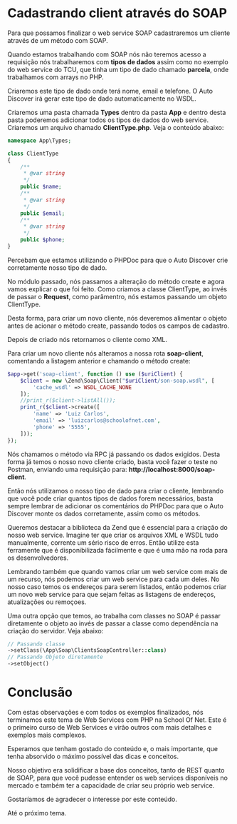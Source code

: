 # Cadastrando client através do SOAP

Para que possamos finalizar o web service SOAP cadastraremos um cliente através de um método com SOAP.

Quando estamos trabalhando com SOAP nós não teremos acesso a requisição nós trabalharemos com **tipos de dados** assim como no exemplo do web service do TCU, que tinha um tipo de dado chamado **parcela**, onde trabalhamos com arrays no PHP.

Criaremos este tipo de dado onde terá nome, email e telefone. O Auto Discover irá gerar este tipo de dado automaticamente no WSDL.

Criaremos uma pasta chamada **Types** dentro da pasta **App** e dentro desta pasta poderemos adicionar todos os tipos de dados do web service. Criaremos um arquivo chamado **ClientType.php**. Veja o conteúdo abaixo:

```php
namespace App\Types;

class ClientType
{
    /**
     * @var string
     */
    public $name;
    /**
     * @var string
     */
    public $email;
    /**
     * @var string
     */
    public $phone;
}
```

Percebam que estamos utilizando o PHPDoc para que o Auto Discover crie corretamente nosso tipo de dado.

No módulo passado, nós passamos a alteração do método create e agora vamos explicar o que foi feito. Como criamos a classe ClientType, ao invés de passar o **Request**, como parâmentro, nós estamos passando um objeto ClientType.

Desta forma, para criar um novo cliente, nós deveremos alimentar o objeto antes de acionar o método create, passando todos os campos de cadastro.

Depois de criado nós retornamos o cliente como XML.

Para criar um novo cliente nós alteramos a nossa rota **soap-client**, comentando a listagem anterior e chamando o método create:

```php
$app->get('soap-client', function () use ($uriClient) {
    $client = new \Zend\Soap\Client("$uriClient/son-soap.wsdl", [
        'cache_wsdl' => WSDL_CACHE_NONE
    ]);
    //print_r($client->listAll());
    print_r($client->create([
        'name' => 'Luiz Carlos',
        'email' => 'luizcarlos@schoolofnet.com',
        'phone' => '5555',
    ]));
});
```

Nós chamamos o método via RPC já passando os dados exigidos. Desta forma já temos o nosso novo cliente criado, basta você fazer o teste no Postman, enviando uma requisição para: **http://localhost:8000/soap-client**.

Então nós utilizamos o nosso tipo de dado para criar o cliente, lembrando que você pode criar quantos tipos de dados forem necessários, basta sempre lembrar de adicionar os comentários do PHPDoc para que o Auto Discover monte os dados corretamente, assim como os métodos.

Queremos destacar a biblioteca da Zend que é essencial para a criação do nosso web service. Imagine ter que criar os arquivos XML e WSDL tudo manualmente, corrente um sério risco de erros. Então utilize esta ferramente que é disponibilizada fácilmente e que é uma mão na roda para os desenvolvedores.

Lembrando também que quando vamos criar um web service com mais de um recurso, nós podemos criar um web service para cada um deles. No nosso caso temos os endereços para serem listados, então podemos criar um novo web service para que sejam feitas as listagens de endereços, atualizações ou remoçoes.

Uma outra opção que temos, ao trabalha com classes no SOAP é passar diretamente o objeto ao invés de passar a classe como dependência na criação do servidor. Veja abaixo:

```php
// Passando classe
->setClass(\App\Soap\ClientsSoapController::class)
// Passando Objeto diretamente
->setObject()
```

# Conclusão

Com estas observações e com todos os exemplos finalizados, nós terminamos este tema de Web Services com PHP na School Of Net. Este é o primeiro curso de Web Services e virão outros com mais detalhes e exemplos mais complexos.

Esperamos que tenham gostado do conteúdo e, o mais importante, que tenha absorvido o máximo possível das dicas e conceitos.

Nosso objetivo era solidificar a base dos conceitos, tanto de REST quanto de SOAP, para que você pudesse entender os web services disponíveis no mercado e também ter a capacidade de criar seu próprio web service.

Gostaríamos de agradecer o interesse por este conteúdo.

Até o próximo tema.